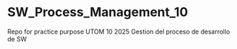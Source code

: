 # SW_Process_Management_10
Repo for practice purpose UTOM 10 2025
Gestion del proceso de desarrollo de SW
